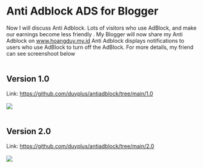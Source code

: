 # Anti Adblock ADS for Blogger
Now I will discuss Anti Adblock. Lots of visitors who use AdBlock, and make our earnings become less friendly . My Blogger will now share my Anti Adblock on www.hoangduy.my.id Anti Adblock displays notifications to users who use AdBlock to turn off the AdBlock. For more details, my friend can see screenshoot below
<br/><br/>
## Version 1.0
Link: https://github.com/duyplus/antiadblock/tree/main/1.0
<br/><br/><img src="https://i.imgur.com/BdxfKmP.png">
<br/><br/>
## Version 2.0
Link: https://github.com/duyplus/antiadblock/tree/main/2.0
<br/><br/><img src="https://i.imgur.com/tJsWaC9.png">
